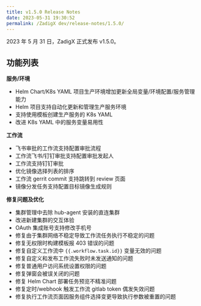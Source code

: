 ```yaml
---
title: v1.5.0 Release Notes
date: 2023-05-31 19:30:52
permalink: /ZadigX dev/release-notes/1.5.0/
---
```


2023 年 5 月 31 日，ZadigX 正式发布 v1.5.0。

## 功能列表

**服务/环境**
- Helm Chart/K8s YAML 项目生产环境增加更新全局变量/环境配置/服务管理能力
- Helm 项目支持自动化更新和管理生产服务环境
- 支持使用模板创建生产服务的 K8s YAML
- 改进 K8s YAML 中的服务变量易用性

**工作流**
- 飞书审批的工作流支持配置审批流程
- 工作流飞书/钉钉审批支持配置审批发起人
- 工作流支持钉钉审批
- 优化镜像选择列表的排序
- 工作流 gerrit commit 支持跳转到 review 页面
-  镜像分发任务支持配置目标镜像生成规则

**修复问题及优化**
- 集群管理中去除 hub-agent 安装的直连集群
- 改进新建集群的交互体验
- OAuth 集成账号支持修改手机号
- 修复由于集群网络不稳定导致工作流任务执行不稳定的问题
- 修复无权限时构建模板报 403 错误的问题
- 修复自定义工作流中 <span v-pre>`{{.workflow.task.id}}`</span> 变量无效的问题
- 修复自定义和发布工作流失败时未发送通知的问题
- 修复普通用户访问系统设置权限的问题
- 修复弹窗会被误关闭的问题
- 修复 Helm Chart 部署任务预览不精准问题
- 修复定时/webhook 触发工作流 gitlab token 偶发失效问题
- 修复执行工作流页面因服务组件选择变更导致执行参数被重置的问题
